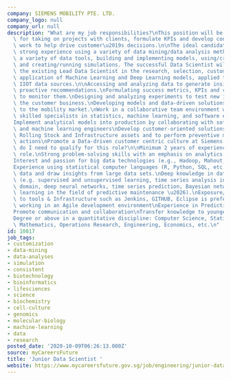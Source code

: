 ```yaml
---
company: SIEMENS MOBILITY PTE. LTD.
company_logo: null
company_url: null
description: "What are my job responsibilities?\nThis position will be responsible\
  \ for taking on projects with clients, formulate KPIs and develop consistent quality\
  \ work to help drive customer\u2019s decisions.\n\nThe ideal candidate must have\
  \ strong experience using a variety of data mining/data analysis methods, using\
  \ a variety of data tools, building and implementing models, using/creating algorithms\
  \ and creating/running simulations. The successful Data Scientist will work alongside\
  \ the existing Lead Data Scientist in the research, selection, customization and\
  \ application of Machine Learning and Deep Learning models, applied to disparate\
  \ IIOT data sources.\n\nAccessing and analyzing data to generate insights and make\
  \ proactive recommendations.\nFormulating success metrics, KPIs and creating dashboards/reports\
  \ to monitor them.\nDesigning and analyzing experiments to test new ideas for improving\
  \ the customer business.\nDeveloping models and data-driven solutions that add value\
  \ to the mobility market.\nWork in a collaborative team environment with other highly\
  \ skilled specialists in statistics, machine learning, and software engineering.\n\
  Implement analytical models into production by collaborating with software developers\
  \ and machine learning engineers\nDevelop customer-oriented solutions to diagnose\
  \ Rolling Stock and Infrastructure assets and to perform preventive maintenance\
  \ actions\nPromote a Data-driven customer centric culture at Siemens.\n\n\nWhat\
  \ do I need to qualify for this role?\n\nMinimum 2 years of experience in a relevant\
  \ role.\nStrong problem-solving skills with an emphasis on analytics solutions development.\n\
  Interest and passion for big data technologies (e.g., Hadoop, Mahout, Pig, Hive);\n\
  Experience using statistical computer languages (R, Python, SQL, etc.) to manipulate\
  \ data and draw insights from large data sets.\nDeep knowledge in data science methods\
  \ (e.g. supervised and unsupervised learning, time series analysis in time and frequency\
  \ domain, deep neural networks, time series prediction, Bayesian networks and deep\
  \ learning in the field of predictive maintenance \u2026).\nExposure/ experience\
  \ to tools & Infrastructure such as Jenkins, GITHUB, Eclipse is preferred.\nExperience\
  \ working in an Agile development environment\nExperience in Predictive Maintenance\n\
  Promote communication and collaboration\nTransfer knowledge to younger data scientists.\n\
  Degree or above in a quantitative discipline: Computer Science, Statistics, Applied\
  \ Mathematics, Operations Research, Engineering, Economics, etc.\n"
id: 10817
job_tags:
- customization
- data-mining
- data-analyses
- simulation
- consistent
- biotechnology
- bioinformatics
- lifesciences
- science
- biochemistry
- cell-culture
- genomics
- molecular-biology
- machine-learning
- data
- research
posted_date: '2020-10-09T06:26:13.000Z'
source: myCareersFuture
title: 'Junior Data Scientist '
website: https://www.mycareersfuture.gov.sg/job/engineering/junior-data-scientist-siemens-mobility-cae4192124e5e2384faefd13093c8672
---
```

